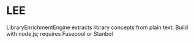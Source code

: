 LEE
===

LibraryEnrichmentEngine extracts library concepts from plain text. Build with node.js; requires Fusepool or Stanbol 
